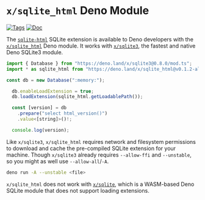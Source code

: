 <!--- Generated with the deno_generate_package.sh script, don't edit by hand! -->

# `x/sqlite_html` Deno Module

[![Tags](https://img.shields.io/github/release/asg017/sqlite-html)](https://github.com/asg017/sqlite-html/releases)
[![Doc](https://doc.deno.land/badge.svg)](https://doc.deno.land/https/deno.land/x/sqlite-html@0.1.2-alpha.2/mod.ts)

The [`sqlite-html`](https://github.com/asg017/sqlite-html) SQLite extension is available to Deno developers with the [`x/sqlite_html`](https://deno.land/x/sqlite-html) Deno module. It works with [`x/sqlite3`](https://deno.land/x/sqlite3), the fastest and native Deno SQLite3 module.

```js
import { Database } from "https://deno.land/x/sqlite3@0.8.0/mod.ts";
import * as sqlite_html from "https://deno.land/x/sqlite_html@v0.1.2-alpha.2/mod.ts";

const db = new Database(":memory:");

  db.enableLoadExtension = true;
  db.loadExtension(sqlite_html.getLoadablePath());

  const [version] = db
    .prepare("select html_version()")
    .value<[string]>()!;

  console.log(version);

```

Like `x/sqlite3`, `x/sqlite_html` requires network and filesystem permissions to download and cache the pre-compiled SQLite extension for your machine. Though `x/sqlite3` already requires `--allow-ffi` and `--unstable`, so you might as well use `--allow-all`/`-A`.

```bash
deno run -A --unstable <file>
```

`x/sqlite_html` does not work with [`x/sqlite`](https://deno.land/x/sqlite@v3.7.0), which is a WASM-based Deno SQLite module that does not support loading extensions.
